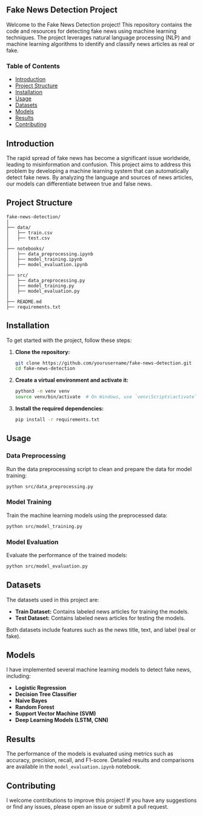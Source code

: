 ## Fake News Detection Project

Welcome to the Fake News Detection project! This repository contains the code and resources for detecting fake news using machine learning techniques. The project leverages natural language processing (NLP) and machine learning algorithms to identify and classify news articles as real or fake.

### Table of Contents
- [Introduction](#introduction)
- [Project Structure](#project-structure)
- [Installation](#installation)
- [Usage](#usage)
- [Datasets](#datasets)
- [Models](#models)
- [Results](#results)
- [Contributing](#contributing)


## Introduction

The rapid spread of fake news has become a significant issue worldwide, leading to misinformation and confusion. This project aims to address this problem by developing a machine learning system that can automatically detect fake news. By analyzing the language and sources of news articles, our models can differentiate between true and false news.

## Project Structure

```
fake-news-detection/
│
├── data/
│   ├── train.csv
│   ├── test.csv
│
├── notebooks/
│   ├── data_preprocessing.ipynb
│   ├── model_training.ipynb
│   ├── model_evaluation.ipynb
│
├── src/
│   ├── data_preprocessing.py
│   ├── model_training.py
│   ├── model_evaluation.py
│
├── README.md
├── requirements.txt
```

## Installation

To get started with the project, follow these steps:

1. **Clone the repository:**

    ```bash
    git clone https://github.com/yourusername/fake-news-detection.git
    cd fake-news-detection
    ```

2. **Create a virtual environment and activate it:**

    ```bash
    python3 -m venv venv
    source venv/bin/activate  # On Windows, use `venv\Scripts\activate`
    ```

3. **Install the required dependencies:**

    ```bash
    pip install -r requirements.txt
    ```

## Usage

### Data Preprocessing

Run the data preprocessing script to clean and prepare the data for model training:

```bash
python src/data_preprocessing.py
```

### Model Training

Train the machine learning models using the preprocessed data:

```bash
python src/model_training.py
```

### Model Evaluation

Evaluate the performance of the trained models:

```bash
python src/model_evaluation.py
```

## Datasets

The datasets used in this project are:

- **Train Dataset:** Contains labeled news articles for training the models.
- **Test Dataset:** Contains labeled news articles for testing the models.

Both datasets include features such as the news title, text, and label (real or fake).

## Models

I have implemented several machine learning models to detect fake news, including:

- **Logistic Regression**
- **Decision Tree Classifier**
- **Naive Bayes**
- **Random Forest**
- **Support Vector Machine (SVM)**
- **Deep Learning Models (LSTM, CNN)**

## Results

The performance of the models is evaluated using metrics such as accuracy, precision, recall, and F1-score. Detailed results and comparisons are available in the `model_evaluation.ipynb` notebook.

## Contributing

I welcome contributions to improve this project! If you have any suggestions or find any issues, please open an issue or submit a pull request.


